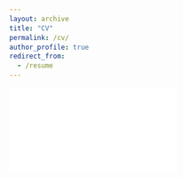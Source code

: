 ```yaml
---
layout: archive
title: "CV"
permalink: /cv/
author_profile: true
redirect_from:
  - /resume
---
```


![Here is my CV.](files/Linda_Lu_CV.pdf)

